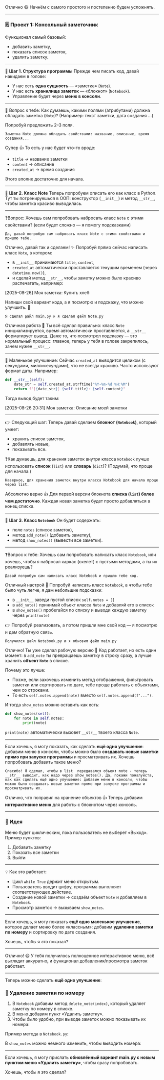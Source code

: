 Отлично 😃
Начнём с самого простого и постепенно будем усложнять.

---

### 🗒️ Проект 1: Консольный заметочник

Функционал самый базовый:

* добавить заметку,
* показать список заметок,
* удалить заметку.

---

📍 **Шаг 1. Структура программы**
Прежде чем писать код, давай накидаем в голове:

* У нас есть **одна сущность** — «заметка» (`Note`).
* У нас есть **хранилище заметок** — «блокнот» (`Notebook`).
* Управление будет через **меню в консоли**.

---

🔎 Вопрос к тебе:
Как думаешь, какими полями (атрибутами) должна обладать заметка (`Note`)?
(Например: текст заметки, дата создания …)

Попробуй предложить 2–3 поля.

```
Заметка Note должна обладать свойствами: название, описание, время создания...
```

Супер 👍
То есть у нас будет что-то вроде:

* `title` → название заметки
* `content` → описание
* `created_at` → время создания

Этого вполне достаточно для начала.

---

📍 **Шаг 2. Класс Note**
Теперь попробуем описать его как класс в Python.
Тут ты потренируешься в ООП: конструктор (`__init__`) и метод `__str__`, чтобы заметка красиво выводилась.

---

❓Вопрос:
Хочешь сам попробовать набросать класс `Note` с этими свойствами?
(если будет сложно — я помогу подсказками)

```
Да, давай попробую сам набросать класс Note с этими свойствами и пришлю тебе.
```

Отлично, давай так и сделаем! ✨
Попробуй прямо сейчас написать класс `Note`, в котором:

* в `__init__` принимаются `title`, `content`,
* `created_at` автоматически проставляется текущим временем (через `datetime.now()`),
* и сделай метод `__str__`, чтобы заметку можно было красиво распечатать, например:

[2025-08-26] Моя заметка: Купить хлеб

Напиши свой вариант кода, а я посмотрю и подскажу, что можно улучшить. 🚀

```
Я сделал файл main.py и я сделал файл Note.py
```

Отличная работа 👏
Ты всё сделал правильно: класс `Note` инициализируется, время автоматически проставляется, а `__str__` форматирует вывод. Даже то, что посмотрел подсказку — это нормальный процесс: главное, теперь у тебя в голове закрепилось, зачем нужен `__str__`.

---

📍 Маленькое улучшение:
Сейчас `created_at` выводится целиком (с секундами, миллисекундами), что не всегда красиво. Часто используют формат даты. Например:

```python
def __str__(self):
    date_str = self.created_at.strftime("%Y-%m-%d %H:%M")
    return f"[{date_str}] {self.title}: {self.content}"
```

Тогда вывод будет таким:

[2025-08-26 20:31] Моя заметка: Описание моей заметки

---

👉 Следующий шаг:
Теперь давай сделаем **блокнот (`Notebook`)**, который умеет:

* хранить список заметок,
* добавлять новые,
* показывать все.

❓Как думаешь, для хранения заметок внутри класса `Notebook` лучше использовать **список** (`list`) или **словарь** (`dict`)?
(Подумай, что проще для начала.)

```
Наверное, для хранения заметок внутри класса Notebook для начала проще через list.
```

Абсолютно верно 👍
Для первой версии блокнота **списка (`list`) более чем достаточно**.
Каждая новая заметка будет просто добавляться в конец списка.

---

📍 **Шаг 3. Класс `Notebook`**
Он будет содержать:

* поле `notes` (список заметок),
* метод `add_note()` (добавить заметку),
* метод `show_notes()` (вывести все заметки).

---

❓Вопрос к тебе:
Хочешь сам попробовать написать класс `Notebook`, или хочешь, чтобы я набросал каркас (скелет) с пустыми методами, а ты их реализуешь?

```
Давай попробую сам написать класс Notebook и пришлю тебе код.
```

Отличный настрой 💪
Попробуй написать класс `Notebook`, а чтобы тебе было чуть легче, я дам небольшие подсказки:

* в `__init__` заведи пустой список `self.notes = []`
* в `add_note()` принимай объект класса `Note` и добавляй его в список
* в `show_notes()` пробегайся по списку и выводи каждую заметку через `print(note)`

👉 Попробуй реализовать, а потом пришли мне свой код — я посмотрю и дам обратную связь.

```
Получился файл Notebook.py и я обновил файл main.py
```

Отлично! Ты уже сделал рабочую версию 🎉
Код работает, но есть один момент: в `add_note` ты превращаешь заметку в строку сразу, а лучше хранить **объект `Note`** в списке.

Почему это лучше:

* Позже, если захочешь изменить метод отображения, фильтровать заметки или сортировать по дате, тебе проще работать с объектами, чем со строками.
* То есть `self.notes.append(note)` вместо `self.notes.append(f"...")`.

И тогда `show_notes` можно оставить как есть:

```python
def show_notes(self):
    for note in self.notes:
        print(note)
```

`print(note)` автоматически вызовет `__str__` твоего класса `Note`.

---

Если хочешь, я могу показать, как сделать **ещё одно улучшение**: добавим меню в консоли, чтобы можно было **создавать новые заметки прямо при запуске программы** и просматривать их.
Хочешь попробовать добавить такое меню?

```
Спасибо! Я сделал, чтобы в list  передавался объект note - теперь __str__ выводит, как надо через show_notes(). Да, покажи пожалуйста, как как сделать ещё одно улучшение: добавим меню в консоли, чтобы можно было создавать новые заметки прямо при запуске программы и просматривать их.
```

Отлично, что поправил на хранение объектов 👍
Теперь добавим **интерактивное меню** для работы с блокнотом через консоль.

---

### 🔹 Идея

Меню будет циклическим, пока пользователь не выберет «Выход».
Пример пунктов:

1. Добавить заметку
2. Показать все заметки
3. Выйти

---

💡 Как это работает:

* Цикл `while True` держит меню открытым.
* Пользователь вводит цифру, программа выполняет соответствующее действие.
* Создание новой заметки → создаём объект `Note` и добавляем в `Notebook`.
* Просмотр заметок → вызываем `show_notes`.

---

Если хочешь, я могу показать **ещё одно маленькое улучшение**, которое делает меню более «классным»: добавим **удаление заметки по номеру** и сортировку по дате создания.

Хочешь, чтобы я это показал?

---

Отлично! 😃
У тебя получилось полноценное интерактивное меню, всё выглядит аккуратно, и функционал добавления/просмотра заметок работает.

---

Теперь можно сделать **ещё одно улучшение**:

### 🔹 Удаление заметки по номеру

1. В `Notebook` добавим метод `delete_note(index)`, который удаляет заметку по номеру в списке.
2. В меню добавим пункт «Удалить заметку».
3. Чтобы было удобно, при выводе заметок можно показывать их номера:

Пример метода в `Notebook.py`:

В `show_notes` можно немного изменить, чтобы выводить номера:

---

Если хочешь, я могу прислать **обновлённый вариант main.py с новым пунктом меню «Удалить заметку»**, чтобы сразу попробовать.

Хочешь, чтобы я это сделал?
